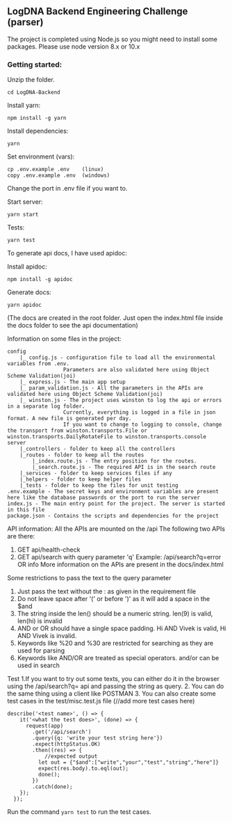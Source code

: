 ## LogDNA Backend Engineering Challenge (parser)
The project is completed using Node.js so you might need to install some packages.
Please use node version 8.x or 10.x

### Getting started:

Unzip the folder.
```
cd LogDNA-Backend
```
Install yarn:
```
npm install -g yarn
```
Install dependencies:
```
yarn
```
Set environment (vars):
```
cp .env.example .env	(linux)
copy .env.example .env	(windows)
```
Change the port in .env file if you want to.

Start server:
```
yarn start
```
Tests:
```
yarn test
```
To generate api docs, I have used apidoc:

Install apidoc:
```
npm install -g apidoc
```
Generate docs:
```
yarn apidoc
```
(The docs are created in the root folder. Just open the index.html file inside the docs folder to see the api documentation)

Information on some files in the project:

```
config
	|_ config.js - configuration file to load all the environmental variables from .env. 
                  Parameters are also validated here using Object Scheme Validation(joi)
	|_ express.js - The main app setup
	|_ param_validation.js - All the parameters in the APIs are validated here using Object Scheme Validation(joi)
	|_ winston.js - The project uses winston to log the api or errors in a separate log folder. 
                  Currently, everything is logged in a file in json format. A new file is generated per day. 
                  If you want to change to logging to console, change the transport from winston.transports.File or winston.transports.DailyRotateFile to winston.transports.console
server
	|_controllers - folder to keep all the controllers
	|_routes - folder to keep all the routes
		|_index.route.js - The entry position for the routes.
		|_search.route.js - The required API is in the search route
	|_services - folder to keep services files if any
	|_helpers - folder to keep helper files
	|_tests - folder to keep the files for unit testing
.env.example - The secret keys and environment variables are present here like the database passwords or the port to run the server
index.js - The main entry point for the project. The server is started in this file
package.json - Contains the scripts and dependencies for the project
```

API information:
All the APIs are mounted on the /api
The following two APIs are there:
1. GET api/health-check
2. GET api/search with query parameter 'q'
	Example: /api/search?q=error OR info
More information on the APIs are present in the docs/index.html

Some restrictions to pass the text to the query parameter
1. Just pass the text without the : as given in the requirement file
2. Do not leave space after '(' or before ')' as it will add a space in the $and
3. The string inside the len() should be a numeric string. len(9) is valid, len(hi) is invalid
4. AND or OR should have a single space padding. Hi AND Vivek is valid, Hi     AND   Vivek is invalid.
5. Keywords like %20 and %30 are restricted for searching as they are used for parsing
6. Keywords like AND/OR are treated as special operators. and/or can be used in search

Test
1.If you want to try out some texts, you can either do it in the browser using the /api/search?q= api and passing the string as query. 
2. You can do the same thing using a client like POSTMAN
3. You can also create some test cases in the test/misc.test.js file (//add more test cases here)
```
describe('<test name>', () => {
    it('<what the test does>', (done) => {
      request(app)
        .get('/api/search')
        .query({q: 'write your test string here'})
        .expect(httpStatus.OK)
        .then((res) => {
			//expected output
          let out = {"$and":["write","your","test","string","here"]}
          expect(res.body).to.eql(out);
          done();
        })
        .catch(done);
    });
  });
```
Run the command `yarn test` to run the test cases.